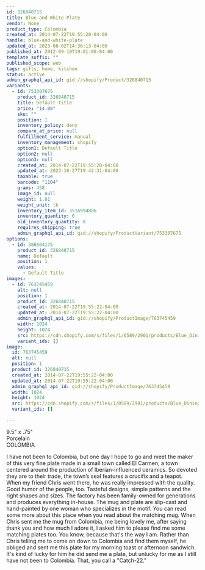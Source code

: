 ```yaml
---
id: 326840715
title: Blue and White Plate
vendor: None
product_type: Colombia
created_at: 2014-07-22T19:55:20-04:00
handle: blue-and-white-plate
updated_at: 2023-08-02T14:36:13-04:00
published_at: 2012-09-10T19:01:00-04:00
template_suffix: ""
published_scope: web
tags: gifts, home, kitchen
status: active
admin_graphql_api_id: gid://shopify/Product/326840715
variants:
  - id: 753307675
    product_id: 326840715
    title: Default Title
    price: "14.00"
    sku: ""
    position: 1
    inventory_policy: deny
    compare_at_price: null
    fulfillment_service: manual
    inventory_management: shopify
    option1: Default Title
    option2: null
    option3: null
    created_at: 2014-07-22T19:55:20-04:00
    updated_at: 2023-10-27T19:42:31-04:00
    taxable: true
    barcode: "1104"
    grams: 458
    image_id: null
    weight: 1.01
    weight_unit: lb
    inventory_item_id: 3516994886
    inventory_quantity: 0
    old_inventory_quantity: 0
    requires_shipping: true
    admin_graphql_api_id: gid://shopify/ProductVariant/753307675
options:
  - id: 386504175
    product_id: 326840715
    name: Default
    position: 1
    values:
      - Default Title
images:
  - id: 763745459
    alt: null
    position: 1
    product_id: 326840715
    created_at: 2014-07-22T19:55:22-04:00
    updated_at: 2014-07-22T19:55:22-04:00
    admin_graphql_api_id: gid://shopify/ProductImage/763745459
    width: 1024
    height: 1024
    src: https://cdn.shopify.com/s/files/1/0589/2901/products/Blue_Dining_Plate_offset.jpeg?v=1406073322
    variant_ids: []
image:
  id: 763745459
  alt: null
  position: 1
  product_id: 326840715
  created_at: 2014-07-22T19:55:22-04:00
  updated_at: 2014-07-22T19:55:22-04:00
  admin_graphql_api_id: gid://shopify/ProductImage/763745459
  width: 1024
  height: 1024
  src: https://cdn.shopify.com/s/files/1/0589/2901/products/Blue_Dining_Plate_offset.jpeg?v=1406073322
  variant_ids: []

---
```


9.5" x .75"  
Porcelain  
COLOMBIA

I have not been to Colombia, but one day I hope to go and meet the maker of this very fine plate made in a small town called El Carmen, a town centered around the production of Iberian-influenced ceramics. So devoted they are to their trade, the town’s seal features a crucifix and a teapot. When my friend Chris went there, he was really impressed with the quality. Good humor of the people, too. Tasteful designs, simple patterns and the right shapes and sizes. The factory has been family-owned for generations and produces everything in-house. The mug and plate are slip-cast and hand-painted by one woman who specializes in the motif. You can read some more about this place when you read about the matching mug. When Chris sent me the mug from Colombia, me being lovely me, after saying thank you and how much I adore it, I asked him to please find me some matching plates too. You know, because that's the way I am. Rather than Chris telling me to come on down to Colombia and find them myself, he obliged and sent me this plate for my morning toast or afternoon sandwich. It's kind of lucky for him he did send me a plate, but unlucky for me as I still have not been to Colombia. That, you call a "Catch-22."